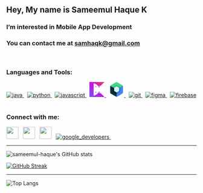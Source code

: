 ## Hey, My name is Sameemul Haque K 

### I’m interested in Mobile App Development <br>
### You can contact me at [samhaqk@gmail.com](mailto:samhaqk@gmail.com)
<br>

### Languages and Tools:
<a href="https://java.com/" target="_blank" rel="noreferrer">
<img src="https://www.vectorlogo.zone/logos/java/java-icon.svg" alt="java" width="40" height="40"/> </a> 
&nbsp;
<a href="https://python.org/" target="_blank" rel="noreferrer">
<img src="https://www.vectorlogo.zone/logos/python/python-icon.svg" alt="python" width="40" height="40"/> </a> 
&nbsp;
<a href="https://www.ecma-international.org/publications-and-standards/standards/ecma-262/" target="_blank" rel="noreferrer">
<img src="https://upload.vectorlogo.zone/logos/javascript/images/239ec8a4-163e-4792-83b6-3f6d96911757.svg" alt="javascript" width="40" height="40"/> </a> 
&nbsp;
<a href="https://developer.android.com/kotlin/" target="_blank" rel="noreferrer">
<img src="https://raw.githubusercontent.com/sameemul-haque/logo/main/kotlin_android.svg" alt="kotlin" width="40" height="40"/> </a> 
&nbsp;
<a href="https://developer.android.com/jetpack/compose" target="_blank" rel="noreferrer">
<img src="https://raw.githubusercontent.com/sameemul-haque/logo/main/jetpack_compose.svg" alt="compose" width="40" height="40"/> </a>
&nbsp;
<a href="https://git-scm.com/" target="_blank" rel="noreferrer">
<img src="https://www.vectorlogo.zone/logos/git-scm/git-scm-icon.svg" alt="git" width="40" height="40"/> </a> 
&nbsp;
<a href="https://figma.com/" target="_blank" rel="noreferrer">
<img src="https://www.vectorlogo.zone/logos/figma/figma-icon.svg" alt="figma" width="40" height="40"/> </a> 
&nbsp;
<a href="https://firebase.google.com/" target="_blank" rel="noreferrer">
<img src="https://www.vectorlogo.zone/logos/firebase/firebase-icon.svg" alt="firebase" width="40" height="40"/> </a> 
&nbsp;


<br>

### Connect with me:

<p align="left"> 
<a href="https://www.linkedin.com/in/sameemul-haque" target="_blank" rel="noreferrer"><img src="https://raw.githubusercontent.com/danielcranney/readme-generator/main/public/icons/socials/linkedin.svg" width="32" height="32" /></a> 
&nbsp;
<a href="https://www.twitter.com/erasedshadow" target="_blank" rel="noreferrer"><img src="https://raw.githubusercontent.com/danielcranney/readme-generator/main/public/icons/socials/twitter.svg" width="32" height="32" /></a>
&nbsp; 
<a href="http://www.instagram.com/sameemul_haque" target="_blank" rel="noreferrer"><img src="https://raw.githubusercontent.com/danielcranney/readme-generator/main/public/icons/socials/instagram.svg" width="32" height="32" /></a> 
&nbsp;
<a href="https://g.dev/sameemul-haque/" target="_blank" rel="noreferrer">
<img src="https://www.gstatic.com/devrel-devsite/prod/v04993a285e47ce7ae4bb513179c3071d4f2a8975b8f303b510c516323adf1b16/developers/images/icon.svg" alt="google_developers" width="40" height="32"/> </a> 
&nbsp;
</p>

---
![sameemul-haque's GitHub stats](https://github-readme-stats.vercel.app/api?username=sameemul-haque&show_icons=true&theme=react&count_private=true&hide_border=true)

[![GitHub Streak](https://github-readme-streak-stats.herokuapp.com?user=sameemul-haque&theme=react&hide_border=true&border_radius=5)](https://git.io/streak-stats)

---
![Top Langs](https://github-readme-stats.vercel.app/api/top-langs/?username=sameemul-haque&layout=compact&langs_count=6&theme=react&hide_border=true&hide=Hack)

<!---
sameemul-haque/sameemul-haque is a ✨ special ✨ repository because its README.md (this file) appears on your GitHub profile.
You can click the Preview link to take a look at your changes.
--->
